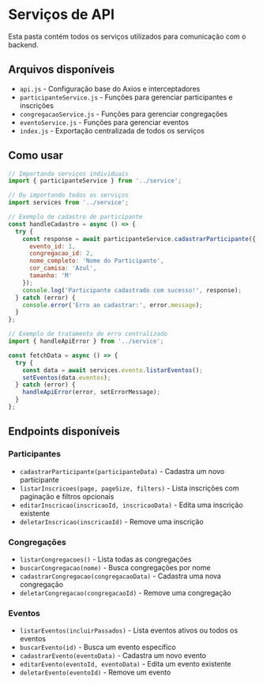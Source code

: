 # Serviços de API

Esta pasta contém todos os serviços utilizados para comunicação com o backend.

## Arquivos disponíveis

- `api.js` - Configuração base do Axios e interceptadores
- `participanteService.js` - Funções para gerenciar participantes e inscrições
- `congregacaoService.js` - Funções para gerenciar congregações
- `eventoService.js` - Funções para gerenciar eventos
- `index.js` - Exportação centralizada de todos os serviços

## Como usar

```javascript
// Importando serviços individuais
import { participanteService } from '../service';

// Ou importando todos os serviços
import services from '../service';

// Exemplo de cadastro de participante
const handleCadastro = async () => {
  try {
    const response = await participanteService.cadastrarParticipante({
      evento_id: 1,
      congregacao_id: 2,
      nome_completo: 'Nome do Participante',
      cor_camisa: 'Azul',
      tamanho: 'M'
    });
    console.log('Participante cadastrado com sucesso!', response);
  } catch (error) {
    console.error('Erro ao cadastrar:', error.message);
  }
};

// Exemplo de tratamento de erro centralizado
import { handleApiError } from '../service';

const fetchData = async () => {
  try {
    const data = await services.evento.listarEventos();
    setEventos(data.eventos);
  } catch (error) {
    handleApiError(error, setErrorMessage);
  }
};
```

## Endpoints disponíveis

### Participantes
- `cadastrarParticipante(participanteData)` - Cadastra um novo participante
- `listarInscricoes(page, pageSize, filters)` - Lista inscrições com paginação e filtros opcionais
- `editarInscricao(inscricaoId, inscricaoData)` - Edita uma inscrição existente
- `deletarInscricao(inscricaoId)` - Remove uma inscrição

### Congregações
- `listarCongregacoes()` - Lista todas as congregações
- `buscarCongregacao(nome)` - Busca congregações por nome
- `cadastrarCongregacao(congregacaoData)` - Cadastra uma nova congregação
- `deletarCongregacao(congregacaoId)` - Remove uma congregação

### Eventos
- `listarEventos(incluirPassados)` - Lista eventos ativos ou todos os eventos
- `buscarEvento(id)` - Busca um evento específico
- `cadastrarEvento(eventoData)` - Cadastra um novo evento
- `editarEvento(eventoId, eventoData)` - Edita um evento existente
- `deletarEvento(eventoId)` - Remove um evento
